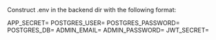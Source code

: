 Construct .env in the backend dir with the following format:

APP_SECRET=
POSTGRES_USER=
POSTGRES_PASSWORD=
POSTGRES_DB=
ADMIN_EMAIL=
ADMIN_PASSWORD=
JWT_SECRET=
